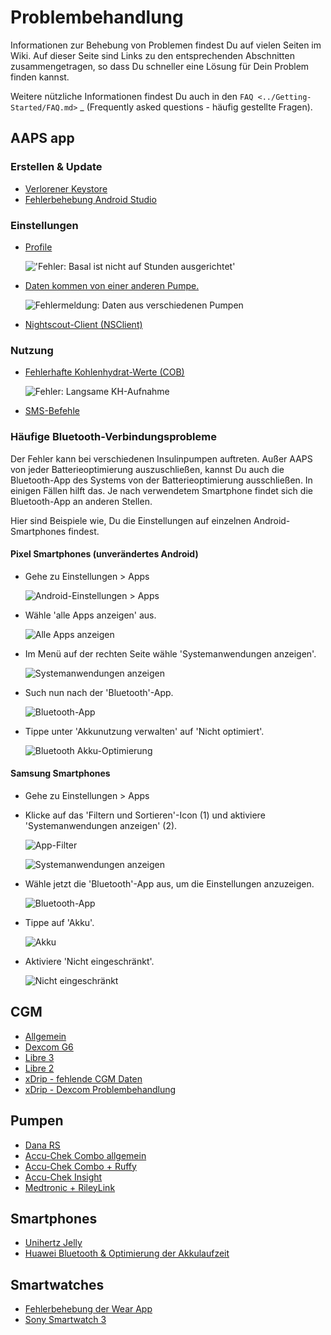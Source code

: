 # Problembehandlung

Informationen zur Behebung von Problemen findest Du auf vielen Seiten im Wiki. Auf dieser Seite sind Links zu den entsprechenden Abschnitten zusammengetragen, so dass Du schneller eine Lösung für Dein Problem finden kannst.

Weitere nützliche Informationen findest Du auch in den `FAQ <../Getting-Started/FAQ.md>` _ (Frequently asked questions - häufig gestellte Fragen).

## AAPS app

### Erstellen & Update

* [Verlorener Keystore](troubleshooting_androidstudio-lost-keystore)
* [Fehlerbehebung Android Studio](../Installing-AndroidAPS/troubleshooting_androidstudio.md)

### Einstellungen
* [Profile](Profiles-troubleshooting-profile-errors)

  !['Fehler: Basal ist nicht auf Stunden ausgerichtet'](../images/Screen_DifferentPump.png)

* [Daten kommen von einer anderen Pumpe.](../Installing-AndroidAPS/update3_0.html#failure-message-data-from-different-pump)

  ![Fehlermeldung: Daten aus verschiedenen Pumpen](../images/BasalNotAlignedToHours2.png)

* [Nightscout-Client (NSClient)](../Usage/Troubleshooting-NSClient.html)

### Nutzung
* [Fehlerhafte Kohlenhydrat-Werte (COB)](COB-calculation-detection-of-wrong-cob-values)

   ![Fehler: Langsame KH-Aufnahme](../images/Calculator_SlowCarbAbsorption.png)

* [SMS-Befehle](SMS-Commands-troubleshooting)

### Häufige Bluetooth-Verbindungsprobleme

Der Fehler kann bei verschiedenen Insulinpumpen auftreten. Außer AAPS von jeder Batterieoptimierung auszuschließen, kannst Du auch die Bluetooth-App des Systems von der Batterieoptimierung ausschließen. In einigen Fällen hilft das. Je nach verwendetem Smartphone findet sich die Bluetooth-App an anderen Stellen.

Hier sind Beispiele wie, Du die Einstellungen auf einzelnen Android-Smartphones findest.


#### Pixel Smartphones (unverändertes Android)

* Gehe zu Einstellungen > Apps

  ![Android-Einstellungen > Apps](../images/troubleshooting/pixel/01_androidsettings.png)

* Wähle 'alle Apps anzeigen' aus.

  ![Alle Apps anzeigen](../images/troubleshooting/pixel/02_apps.png)

* Im Menü auf der rechten Seite wähle 'Systemanwendungen anzeigen'.

  ![Systemanwendungen anzeigen](../images/troubleshooting/pixel/03_allapps.png)

* Such nun nach der 'Bluetooth'-App.

  ![Bluetooth-App](../images/troubleshooting/pixel/03_bluetooth.png)

* Tippe unter 'Akkunutzung verwalten' auf 'Nicht optimiert'.

  ![Bluetooth Akku-Optimierung](../images/troubleshooting/pixel/04_btunrestricted.png)


#### Samsung Smartphones

* Gehe zu Einstellungen > Apps

* Klicke auf das 'Filtern und Sortieren'-Icon (1) und aktiviere 'Systemanwendungen anzeigen' (2).

  ![App-Filter](../images/troubleshooting/samsung/Samsung01_Apps.png)

  ![Systemanwendungen anzeigen](../images/troubleshooting/samsung/Samsung02_ShowSystemApps.png)

* Wähle jetzt die 'Bluetooth'-App aus, um die Einstellungen anzuzeigen.

  ![Bluetooth-App](../images/troubleshooting/samsung/Samsung03_BtApp.png)

* Tippe auf 'Akku'.

  ![Akku](../images/troubleshooting/samsung/Samsung04_Battery.png)

* Aktiviere 'Nicht eingeschränkt'.

  ![Nicht eingeschränkt](../images/troubleshooting/samsung/Samsung05_NotOptimized.png)


## CGM

* [Allgemein](GeneralCGMRecommendation-troubleshooting)
* [Dexcom G6](DexcomG6-troubleshooting-g6)
* [Libre 3](Libre3-experiences-and-troubleshooting)
* [Libre 2](Libre2-experiences-and-troubleshooting)
* [xDrip - fehlende CGM Daten](xdrip-identify-receiver)
* [xDrip - Dexcom Problembehandlung](xdrip-troubleshooting-dexcom-g5-g6-and-xdrip)

## Pumpen

* [Dana RS](DanaRS-Insulin-Pump-dana-rs-specific-errors)
* [Accu-Chek Combo allgemein](Accu-Chek-Combo-Tips-for-Basic-usage)
* [Accu-Chek Combo + Ruffy](Accu-Chek-Combo-Pump-why-pairing-with-the-pump-does-not-work-with-the-app-ruffy)
* [Accu-Chek Insight](Accu-Chek-Insight-Pump-insight-specific-errors)
* [Medtronic + RileyLink](MedtronicPump-what-to-do-if-i-loose-connection-to-rileylink-and-or-pump)

## Smartphones

* [Unihertz Jelly](../Usage/jelly.md)
* [Huawei Bluetooth & Optimierung der Akkulaufzeit](../Usage/huawei.md)

## Smartwatches

* [Fehlerbehebung der Wear App](Watchfaces-troubleshooting-the-wear-app)
* [Sony Smartwatch 3](../Usage/SonySW3.md)
